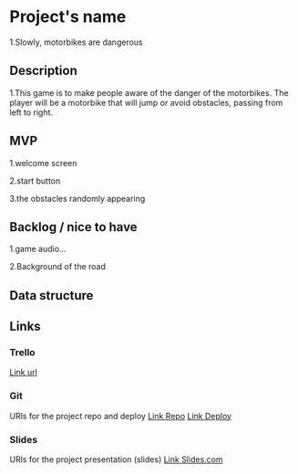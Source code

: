 # Project's name

1.Slowly, motorbikes are dangerous

## Description

1.This game is to make people aware of the danger of the motorbikes. The player will be a motorbike that will jump or avoid obstacles, passing from left to right.

## MVP

1.welcome screen

2.start button

3.the obstacles randomly appearing


## Backlog / nice to have


1.game audio...

2.Background of the road


## Data structure




## Links

### Trello

[Link url](https://trello.com/b/dxSSRyxX/module-1-game)

### Git

URls for the project repo and deploy
[Link Repo](https://github.com/alebausa/abduction)
[Link Deploy](https://alebausa.github.io/abduction/)

### Slides

URls for the project presentation (slides)
[Link Slides.com](https://slides.com/alebausa/abduction#/)
